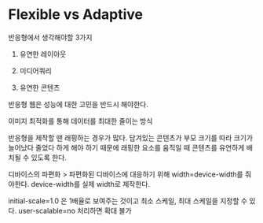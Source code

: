 # Flexible vs Adaptive

반응형에서 생각해야할 3가지

1. 유연한 레이아웃

2. 미디어쿼리

3. 유연한 콘텐츠



반응형 웹은 성능에 대한 고민을 반드시 해야한다.

이미지 최적화를 통해 데이터를 최대한 줄이는 방식



반응형을 제작할 땐 래핑하는 경우가 많다. 담겨있는 콘텐츠가 부모 크기를 따라 크기가 늘어났다 줄었다 하게 해야 하기 때문에 래핑한 요소를 움직일 때 콘텐츠를 유연하게 배치될 수 있도록 한다.



디바이스의 파편화 > 파편화된 디바이스에 대응하기 위해 width=device-width를 줘야한다. device-width를 실제 width로 제작한다.



initial-scale=1.0 은 1배율로 보여주는 것이고 최소 스케일, 최대 스케일을 지정할 수 있다. user-scalable=no 처리하면 확대 불가